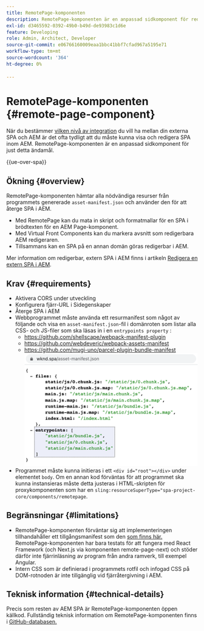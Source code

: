 ```yaml
---
title: RemotePage-komponenten
description: RemotePage-komponenten är en anpassad sidkomponent för redigering av SPA för fjärreaktion i AEM.
exl-id: d3465592-0392-49b0-b49d-de93983c1d6e
feature: Developing
role: Admin, Architect, Developer
source-git-commit: e06766160009eaa1bbc41bbf7cfad967a5195e71
workflow-type: tm+mt
source-wordcount: '364'
ht-degree: 0%

---
```


# RemotePage-komponenten {#remote-page-component}

När du bestämmer [vilken nivå av integration](/help/implementing/developing/headful-headless.md) du vill ha mellan din externa SPA och AEM är det ofta tydligt att du måste kunna visa och redigera SPA inom AEM. RemotePage-komponenten är en anpassad sidkomponent för just detta ändamål.

{{ue-over-spa}}

## Ökning {#overview}

RemotePage-komponenten hämtar alla nödvändiga resurser från programmets genererade `asset-manifest.json` och använder den för att återge SPA i AEM.

* Med RemotePage kan du mata in skript och formatmallar för en SPA i brödtexten för en AEM Page-komponent.
* Med Virtual Front Components kan du markera avsnitt som redigerbara AEM redigeraren.
* Tillsammans kan en SPA på en annan domän göras redigerbar i AEM.

Mer information om redigerbar, extern SPA i AEM finns i artikeln [Redigera en extern SPA i AEM](editing-external-spa.md).

## Krav {#requirements}

* Aktivera CORS under utveckling
* Konfigurera fjärr-URL i Sidegenskaper
* Återge SPA i AEM
* Webbprogrammet måste använda ett resurmanifest som något av följande och visa en `asset-manifest.json`-fil i domänroten som listar alla CSS- och JS-filer som ska läsas in i en `entrypoints property` :
   * https://github.com/shellscape/webpack-manifest-plugin
   * https://github.com/webdeveric/webpack-assets-manifest
   * https://github.com/mugi-uno/parcel-plugin-bundle-manifest
     ![exempel på egenskapen entrypoints](assets/asset-manifest-entrypoints.png)
* Programmet måste kunna initieras i ett `<div id="root"></div>` under elementet `body`. Om en annan kod förväntas för att programmet ska kunna instansieras måste detta justeras i HTML-skripten för proxykomponenten som har en `sling:resourceSuperType="spa-project-core/components/remotepage`.

## Begränsningar {#limitations}

* RemotePage-komponenten förväntar sig att implementeringen tillhandahåller ett tillgångsmanifest som den [ som finns här.](https://github.com/shellscape/webpack-manifest-plugin) RemotePage-komponenten har bara testats för att fungera med React Framework (och Next.js via komponenten remote-page-next) och stöder därför inte fjärrinläsning av program från andra ramverk, till exempel Angular.
* Intern CSS som är definierad i programmets rotfil och infogad CSS på DOM-rotnoden är inte tillgänglig vid fjärråtergivning i AEM.

## Teknisk information {#technical-details}

Precis som resten av AEM SPA är RemotePage-komponenten öppen källkod. Fullständig teknisk information om RemotePage-komponenten finns i [GitHub-databasen.](https://github.com/adobe/aem-spa-project-core/tree/master/ui.apps/src/main/content/jcr_root/apps/spa-project-core/components/remotepage)
